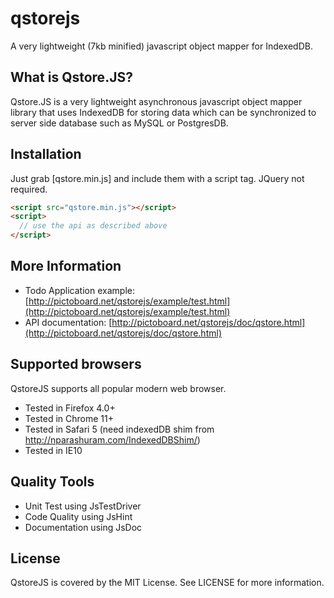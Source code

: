qstorejs
========
A very lightweight (7kb minified) javascript object mapper for IndexedDB. 

What is Qstore.JS?
------------------
Qstore.JS is a very lightweight asynchronous javascript object mapper library that uses IndexedDB for storing data which can be synchronized to server side database such as MySQL or PostgresDB.  

Installation
------------
Just grab [qstore.min.js] and include them with a script tag. JQuery not required.

```html
<script src="qstore.min.js"></script>
<script>
  // use the api as described above 
</script>
```
More Information
------------------
* Todo Application example: [http://pictoboard.net/qstorejs/example/test.html](http://pictoboard.net/qstorejs/example/test.html)
* API documentation: [http://pictoboard.net/qstorejs/doc/qstore.html](http://pictoboard.net/qstorejs/doc/qstore.html)

Supported browsers
------------------
QstoreJS supports all popular modern web browser.

 - Tested in Firefox 4.0+
 - Tested in Chrome 11+
 - Tested in Safari 5 (need indexedDB shim from http://nparashuram.com/IndexedDBShim/)
 - Tested in IE10

Quality Tools
------------------
 - Unit Test using JsTestDriver
 - Code Quality using JsHint
 - Documentation using JsDoc
 
License
------------------
QstoreJS is covered by the MIT License. See LICENSE for more information.
